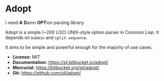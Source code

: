 Adopt
=====

I need **A** **D**amn **OPT**ion parsing library.


Adopt is a simple (~200 LOC) UNIX-style option parser in Common Lisp.
It depends on `bobbin` and `split-sequence`.

It aims to be simple and powerful enough for the majority of use cases.

* **License:** MIT
* **Documentation:** <https://sjl.bitbucket.io/adopt/>
* **Mercurial:** <https://bitbucket.org/sjl/adopt/>
* **Git:** <https://github.com/sjl/adopt/>
